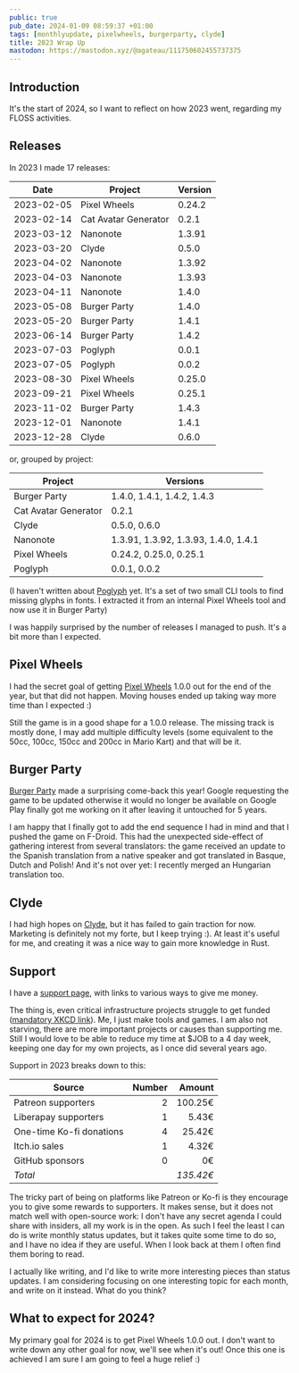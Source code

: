 ```yaml
---
public: true
pub_date: 2024-01-09 08:59:37 +01:00
tags: [monthlyupdate, pixelwheels, burgerparty, clyde]
title: 2023 Wrap Up
mastodon: https://mastodon.xyz/@agateau/111750602455737375
---
```


<!-- break -->
## Introduction

It's the start of 2024, so I want to reflect on how 2023 went, regarding my FLOSS activities.

## Releases

In 2023 I made 17 releases:

|Date|Project|Version|
|-|-|-|
|2023-02-05|Pixel Wheels|0.24.2|
|2023-02-14|Cat Avatar Generator|0.2.1|
|2023-03-12|Nanonote|1.3.91|
|2023-03-20|Clyde|0.5.0|
|2023-04-02|Nanonote|1.3.92|
|2023-04-03|Nanonote|1.3.93|
|2023-04-11|Nanonote|1.4.0|
|2023-05-08|Burger Party|1.4.0|
|2023-05-20|Burger Party|1.4.1|
|2023-06-14|Burger Party|1.4.2|
|2023-07-03|Poglyph|0.0.1|
|2023-07-05|Poglyph|0.0.2|
|2023-08-30|Pixel Wheels|0.25.0|
|2023-09-21|Pixel Wheels|0.25.1|
|2023-11-02|Burger Party|1.4.3|
|2023-12-01|Nanonote|1.4.1|
|2023-12-28|Clyde|0.6.0|

or, grouped by project:

|Project|Versions|
|-|-|
|Burger Party|1.4.0, 1.4.1, 1.4.2, 1.4.3|
|Cat Avatar Generator|0.2.1|
|Clyde|0.5.0, 0.6.0|
|Nanonote|1.3.91, 1.3.92, 1.3.93, 1.4.0, 1.4.1|
|Pixel Wheels|0.24.2, 0.25.0, 0.25.1|
|Poglyph|0.0.1, 0.0.2|

(I haven't written about [Poglyph](https://gitlab.com/agateau/poglyph) yet. It's a set of two small CLI tools to find missing glyphs in fonts. I extracted it from an internal Pixel Wheels tool and now use it in Burger Party)

I was happily surprised by the number of releases I managed to push. It's a bit more than I expected.

## Pixel Wheels

I had the secret goal of getting [Pixel Wheels](/projects/pixelwheels) 1.0.0 out for the end of the year, but that did not happen. Moving houses ended up taking way more time than I expected :)

Still the game is in a good shape for a 1.0.0 release. The missing track is mostly done, I may add multiple difficulty levels (some equivalent to the 50cc, 100cc, 150cc and 200cc in Mario Kart) and that will be it.

## Burger Party

[Burger Party](/projects/burgerparty) made a surprising come-back this year! Google requesting the game to be updated otherwise it would no longer be available on Google Play finally got me working on it after leaving it untouched for 5 years.

I am happy that I finally got to add the end sequence I had in mind and that I pushed the game on F-Droid. This had the unexpected side-effect of gathering interest from several translators: the game received an update to the Spanish translation from a native speaker and got translated in Basque, Dutch and Polish! And it's not over yet: I recently merged an Hungarian translation too.

## Clyde

I had high hopes on [Clyde](https://github.com/agateau/clyde), but it has failed to gain traction for now. Marketing is definitely not my forte, but I keep trying :). At least it's useful for me, and creating it was a nice way to gain more knowledge in Rust.

## Support

I have a [support page](/support), with links to various ways to give me money.

The thing is, even critical infrastructure projects struggle to get funded ([mandatory XKCD link](https://xkcd.com/2347/)). Me, I just make tools and games. I am also not starving, there are more important projects or causes than supporting me. Still I would love to be able to reduce my time at $JOB to a 4 day week, keeping one day for my own projects, as I once did several years ago.

Support in 2023 breaks down to this:

| Source                   | Number | Amount    |
| ------------------------ | -----: | --------: |
| Patreon supporters       |      2 |   100.25€ |
| Liberapay supporters     |      1 |     5.43€ |
| One-time Ko-fi donations |      4 |    25.42€ |
| Itch.io sales            |      1 |     4.32€ |
| GitHub sponsors          |      0 |        0€ |
| *Total*                  |        | *135.42€* |

The tricky part of being on platforms like Patreon or Ko-fi is they encourage you to give some rewards to supporters. It makes sense, but it does not match well with open-source work: I don't have any secret agenda I could share with insiders, all my work is in the open. As such I feel the least I can do is write monthly status updates, but it takes quite some time to do so, and I have no idea if they are useful. When I look back at them I often find them boring to read.

I actually like writing, and I'd like to write more interesting pieces than status updates. I am considering focusing on one interesting topic for each month, and write on it instead. What do you think?

## What to expect for 2024?

My primary goal for 2024 is to get Pixel Wheels 1.0.0 out. I don't want to write down any other goal for now, we'll see when it's out! Once this one is achieved I am sure I am going to feel a huge relief :)